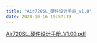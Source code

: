 ```yaml
---
title: "Air720SL_硬件设计手册_v1.0"
date: 2020-10-16 19:57:19
---
```


<p><a href="http://openluat-luatcommunity.oss-cn-hangzhou.aliyuncs.com/attachment/20201016195645172_Air720SL_硬件设计手册_V1.00.pdf">Air720SL_硬件设计手册_V1.00.pdf</a><br></p>
